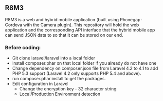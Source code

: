 ## R8M3

R8M3 is a web and hybrid mobile application (built using Phonegap-Cordova with the Camera plugin). 
This repository will hold the web application and the corresponding API interface that the hybrid 
mobile app can send JSON data to so that it can be stored on our end.

### Before coding:
- Git clone laravel/laravel into a local folder
- Install composer.phar on that local folder if you already do not have one
- Change dependency on composer.json file from Laravel 4.2 to 4.1 to add PHP 5.3 support 
(Laravel 4.2 only supports PHP 5.4 and above).
- run composer.phar install to get the packages.
- Edit configuration in Laravel
	- Change the encryption key - 32 character string
	- Local/Production Environment detection

